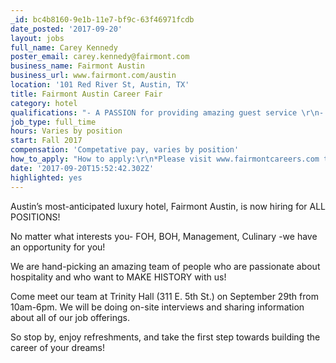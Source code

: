 ```yaml
---
_id: bc4b8160-9e1b-11e7-bf9c-63f46971fcdb
date_posted: '2017-09-20'
layout: jobs
full_name: Carey Kennedy
poster_email: carey.kennedy@fairmont.com
business_name: Fairmont Austin
business_url: www.fairmont.com/austin
location: '101 Red River St, Austin, TX'
title: Fairmont Austin Career Fair
category: hotel
qualifications: "- A PASSION for providing amazing guest service \r\n- A desire to be treated with respect and to treat your colleagues with respect \r\n- A drive to be part of something bigger than just a job\r\n- Specific qualifications vary by position"
job_type: full_time
hours: Varies by position
start: Fall 2017
compensation: 'Competative pay, varies by position'
how_to_apply: "How to apply:\r\n*Please visit www.fairmontcareers.com to create your Talent Profile before the event!*"
date: '2017-09-20T15:52:42.302Z'
highlighted: yes
---
```

Austin’s most-anticipated luxury hotel, Fairmont Austin, is now hiring for ALL POSITIONS! 

No matter what interests you- FOH, BOH, Management, Culinary -we have an opportunity for you!

We are hand-picking an amazing team of people who are passionate about hospitality and who want to MAKE HISTORY with us!

Come meet our team at Trinity Hall (311 E. 5th St.) on September 29th from 10am-6pm. We will be doing on-site interviews and sharing information about all of our job offerings.

So stop by, enjoy refreshments, and take the first step towards building the career of your dreams!

